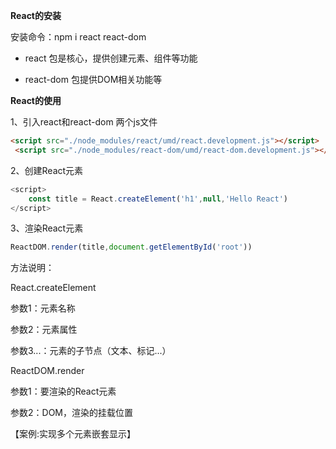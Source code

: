 **React的安装**

安装命令：npm i react react-dom

- react 包是核心，提供创建元素、组件等功能
  
- react-dom 包提供DOM相关功能等
  

**React的使用**

1、引入react和react-dom 两个js文件

```html
<script src="./node_modules/react/umd/react.development.js"></script>
 <script src="./node_modules/react-dom/umd/react-dom.development.js"></script>
```

2、创建React元素

```js
<script>
    const title = React.createElement('h1',null,'Hello React')
</script>
```

3、渲染React元素

```js
ReactDOM.render(title,document.getElementById('root'))
```

方法说明：

React.createElement

参数1：元素名称

参数2：元素属性

参数3...：元素的子节点（文本、标记...）

ReactDOM.render

参数1：要渲染的React元素

参数2：DOM，渲染的挂载位置

【案例:实现多个元素嵌套显示】